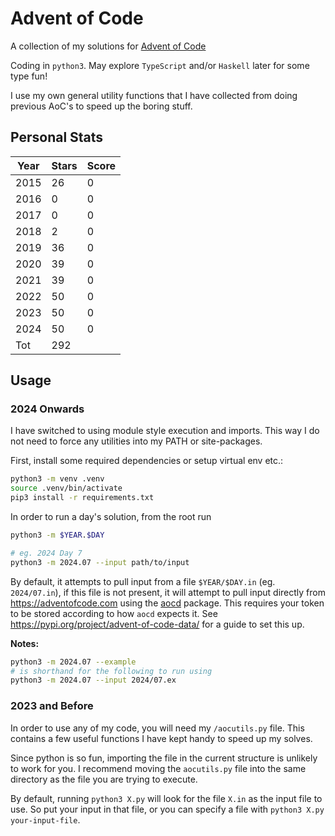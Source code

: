 # Advent of Code

A collection of my solutions for [Advent of Code](https://adventofcode.com/)

Coding in `python3`. May explore `TypeScript` and/or `Haskell` later for some type fun!

I use my own general utility functions that I have collected
from doing previous AoC's to speed up the boring stuff.

## Personal Stats

| Year | Stars | Score |
| ---- | ----- | ----- |
| 2015 | 26    | 0     |
| 2016 | 0     | 0     |
| 2017 | 0     | 0     |
| 2018 | 2     | 0     |
| 2019 | 36    | 0     |
| 2020 | 39    | 0     |
| 2021 | 39    | 0     |
| 2022 | 50    | 0     |
| 2023 | 50    | 0     |
| 2024 | 50    | 0     |
| Tot  | 292   |       |

## Usage

### 2024 Onwards

I have switched to using module style execution and imports. This way
I do not need to force any utilities into my PATH or site-packages.

First, install some required dependencies or setup virtual env etc.:
```sh
python3 -m venv .venv
source .venv/bin/activate
pip3 install -r requirements.txt
```

In order to run a day's solution, from the root run
```sh
python3 -m $YEAR.$DAY

# eg. 2024 Day 7
python3 -m 2024.07 --input path/to/input
```

By default, it attempts to pull input from a file `$YEAR/$DAY.in` (eg. `2024/07.in`),
if this file is not present, it will attempt to pull input directly from
https://adventofcode.com using the [aocd](https://pypi.org/project/advent-of-code-data/)
package. This requires your token to be stored according to how `aocd`
expects it. See https://pypi.org/project/advent-of-code-data/ for a guide
to set this up.

**Notes:**
```sh
python3 -m 2024.07 --example
# is shorthand for the following to run using 
python3 -m 2024.07 --input 2024/07.ex
```

### 2023 and Before

In order to use any of my code, you will need my `/aocutils.py` file.
This contains a few useful functions I have kept handy to speed up
my solves.

Since python is so fun, importing the file in the current structure
is unlikely to work for you. I recommend moving the `aocutils.py` file
into the same directory as the file you are trying to execute.

By default, running `python3 X.py` will look for the file `X.in` as
the input file to use. So put your input in that file, or you can
specify a file with `python3 X.py your-input-file`.
